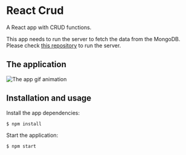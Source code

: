 # React Crud
A React app with CRUD functions. 

This app needs to run the server to fetch the data from the MongoDB. Please check [this repository](https://github.com/kukuu/node-todo-api)
to run the server.

## The application

![The app gif animation](https://raw.githubusercontent.com/kukuu/react-crud/master/img/app.gif)


## Installation and usage

Install the app dependencies:
```bash
$ npm install
```
Start the application:
```bash
$ npm start
```
